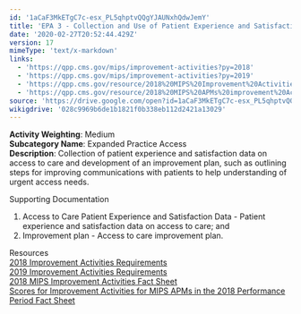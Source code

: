```yaml
---
id: '1aCaF3MkETgC7c-esx_PL5qhptvQQgYJAUNxhQdwJemY'
title: 'EPA 3 - Collection and Use of Patient Experience and Satisfaction Data on Access'
date: '2020-02-27T20:52:44.429Z'
version: 17
mimeType: 'text/x-markdown'
links:
  - 'https://qpp.cms.gov/mips/improvement-activities?py=2018'
  - 'https://qpp.cms.gov/mips/improvement-activities?py=2019'
  - 'https://qpp.cms.gov/resource/2018%20MIPS%20Improvement%20Activities%20Fact%20Sheet'
  - 'https://qpp.cms.gov/resource/2018%20MIPS%20APMs%20improvement%20Activities%20scores%20fact%20sheet'
source: 'https://drive.google.com/open?id=1aCaF3MkETgC7c-esx_PL5qhptvQQgYJAUNxhQdwJemY'
wikigdrive: '028c9969b6de1b1821f0b338eb112d2421a13029'
---
```





**Activity Weighting**: Medium  
**Subcategory Name**: Expanded Practice Access  
**Description**: Collection of patient experience and satisfaction data on access to care and development of an improvement plan, such as outlining steps for improving communications with patients to help understanding of urgent access needs.




Supporting Documentation

1. Access to Care Patient Experience and Satisfaction Data - Patient experience and satisfaction data on access to care; and 
2. Improvement plan - Access to care improvement plan.





Resources  
[2018 Improvement Activities Requirements](https://qpp.cms.gov/mips/improvement-activities?py=2018)  
[2019 Improvement Activities Requirements](https://qpp.cms.gov/mips/improvement-activities?py=2019)  
[2018 MIPS Improvement Activities Fact Sheet](https://qpp.cms.gov/resource/2018%20MIPS%20Improvement%20Activities%20Fact%20Sheet)  
[Scores for Improvement Activities for MIPS APMs in the 2018 Performance Period Fact Sheet](https://qpp.cms.gov/resource/2018%20MIPS%20APMs%20improvement%20Activities%20scores%20fact%20sheet)
